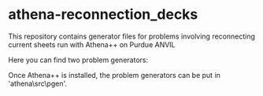 # athena-reconnection_decks
This repository contains generator files for problems involving reconnecting current sheets run with Athena++ on Purdue ANVIL

Here you can find two problem generators:

Once Athena++ is installed, the problem generators can be put in 'athena\src\pgen'.
